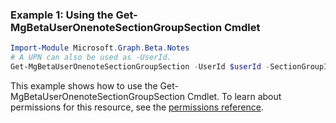 ### Example 1: Using the Get-MgBetaUserOnenoteSectionGroupSection Cmdlet
```powershell
Import-Module Microsoft.Graph.Beta.Notes
# A UPN can also be used as -UserId.
Get-MgBetaUserOnenoteSectionGroupSection -UserId $userId -SectionGroupId $sectionGroupId
```
This example shows how to use the Get-MgBetaUserOnenoteSectionGroupSection Cmdlet.
To learn about permissions for this resource, see the [permissions reference](/graph/permissions-reference).
